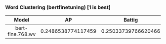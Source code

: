 ### Word Clustering (bertfinetuning) [1 is best]
|Model|AP|Battig|BLESS|ESSLI-2008|
|:--:|:--:|:--:|:--:|:--:|
|bert-fine.768.wv|0.2486538774117459|0.25033739766620466|0.3731706659953497|0.6031966778359017|
